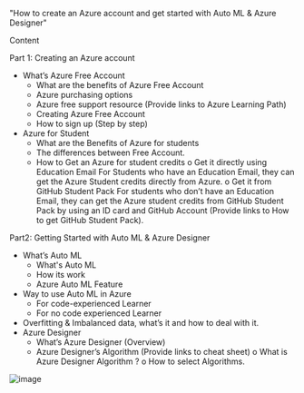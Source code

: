 "How to create an Azure account and get started with Auto ML & Azure Designer"

Content 

Part 1: Creating an Azure account 
  + What’s Azure Free Account 
    - What are the benefits of Azure Free Account
    - Azure purchasing options
    - Azure free support resource (Provide links to Azure Learning Path)
    - Creating Azure Free Account 
    - How to sign up (Step by step)
  + Azure for Student 
    - What are the Benefits of Azure for students
    - The differences between Free Account.
    - How to Get an Azure for student credits
      o Get it directly using Education Email
            For Students who have an Education Email, they can get the Azure Student credits directly from Azure. 
      o Get it from GitHub Student Pack 
            For students who don’t have an Education Email, they can get the Azure student credits from GitHub Student Pack by using an ID card and GitHub Account               (Provide links to How to get GitHub Student Pack).

Part2: Getting Started with Auto ML & Azure Designer 
  + What’s Auto ML 
    - What's Auto ML
    - How its work
    - Azure Auto ML Feature
  + Way to use Auto ML in Azure
    - For code-experienced Learner
    - For no code experienced Learner
  + Overfitting & Imbalanced data, what’s it and how to deal with it.
  + Azure Designer 
    - What’s Azure Designer (Overview)
    - Azure Designer’s Algorithm (Provide links to cheat sheet) 
      o What is Azure Designer Algorithm ?
      o How to select Algorithms.


![image](https://user-images.githubusercontent.com/96424191/154658166-cba6bf20-5e1a-4673-ae11-9e181d01309d.png)

